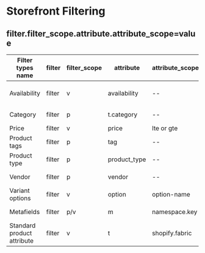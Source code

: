 # Storefront Filtering
## filter.filter_scope.attribute.attribute_scope=value

|Filter types name         |filter|filter_scope |attribute    |attribute_scope       |=value                  |
|--                        |--    |--           |--           |--                    |:--                      |
|Availability              |filter|v            |availability |--                    |=0<br>=1<br>=0,1          |
|Category                  |filter|p            |t.category   |--                    |=id<br>=id1__id2          |
|Price                     |filter|v            |price        |lte or gte            |=5         |
|Product tags              |filter|p            |tag          |--                    |=new<br>=new,trending          |
|Product type              |filter|p            |product_type |--                    |=shoes<br>=shoes,belts          |
|Vendor                    |filter|p            |vendor       |--                    |=vendor1<br>=vendor1,vendor2|
|Variant options           |filter|v            |option       |option-name           |=red<br>=red,blue                                                                     |
|Metafields                |filter|p/v          |m            |namespace.key         |=canada<br>=canada,usa                                                                |
|Standard product attribute|filter|v            |t            |shopify.fabric        |=gid://shopify/Metaobject/1<br>=gid://shopify/Metaobject/1, gid://shopify/Metaobject/3|

